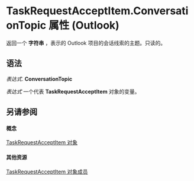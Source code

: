 
# TaskRequestAcceptItem.ConversationTopic 属性 (Outlook)

返回一个 **字符串** ，表示的 Outlook 项目的会话线索的主题。只读的。


## 语法

 _表达式_. **ConversationTopic**

 _表达式_ 一个代表 **TaskRequestAcceptItem** 对象的变量。


## 另请参阅


#### 概念


[TaskRequestAcceptItem 对象](a2905f72-0a67-b07d-7f85-84fe4de17c25.md)
#### 其他资源


[TaskRequestAcceptItem 对象成员](fe91c4cc-f505-11d8-0d0a-84fc4d355651.md)